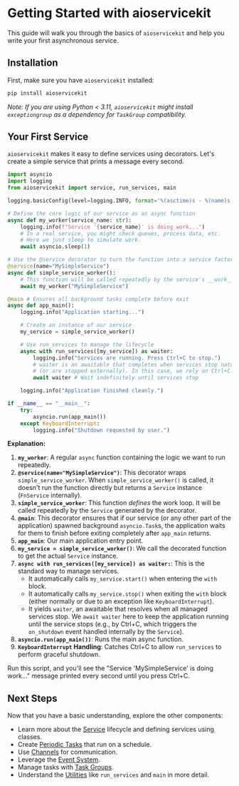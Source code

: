 # Getting Started with aioservicekit

This guide will walk you through the basics of `aioservicekit` and help you write your first asynchronous service.

## Installation

First, make sure you have `aioservicekit` installed:

```bash
pip install aioservicekit
```

*Note: If you are using Python < 3.11, `aioservicekit` might install `exceptiongroup` as a dependency for `TaskGroup` compatibility.*

## Your First Service

`aioservicekit` makes it easy to define services using decorators. Let's create a simple service that prints a message every second.

```python
import asyncio
import logging
from aioservicekit import service, run_services, main

logging.basicConfig(level=logging.INFO, format='%(asctime)s - %(name)s - %(levelname)s - %(message)s')

# Define the core logic of our service as an async function
async def my_worker(service_name: str):
    logging.info(f"Service '{service_name}' is doing work...")
    # In a real service, you might check queues, process data, etc.
    # Here we just sleep to simulate work.
    await asyncio.sleep(1)

# Use the @service decorator to turn the function into a service factory
@service(name="MySimpleService")
async def simple_service_worker():
    # This function will be called repeatedly by the service's __work__ loop
    await my_worker("MySimpleService")

@main # Ensures all background tasks complete before exit
async def app_main():
    logging.info("Application starting...")

    # Create an instance of our service
    my_service = simple_service_worker()

    # Use run_services to manage the lifecycle
    async with run_services([my_service]) as waiter:
        logging.info("Services are running. Press Ctrl+C to stop.")
        # waiter is an awaitable that completes when services stop naturally
        # (or are stopped externally). In this case, we rely on Ctrl+C.
        await waiter # Wait indefinitely until services stop

    logging.info("Application finished cleanly.")

if __name__ == "__main__":
    try:
        asyncio.run(app_main())
    except KeyboardInterrupt:
        logging.info("Shutdown requested by user.")
```

**Explanation:**

1. **`my_worker`**: A regular `async` function containing the logic we want to run repeatedly.
2. **`@service(name="MySimpleService")`**: This decorator wraps `simple_service_worker`. When `simple_service_worker()` is called, it doesn't run the function directly but returns a `Service` instance (`FnService` internally).
3. **`simple_service_worker`**: This function *defines* the work loop. It will be called repeatedly by the `Service` generated by the decorator.
4. **`@main`**: This decorator ensures that if our service (or any other part of the application) spawned background `asyncio.Task`s, the application waits for them to finish before exiting completely after `app_main` returns.
5. **`app_main`**: Our main application entry point.
6. **`my_service = simple_service_worker()`**: We call the decorated function to get the actual `Service` instance.
7. **`async with run_services([my_service]) as waiter:`**: This is the standard way to manage services.
    * It automatically calls `my_service.start()` when entering the `with` block.
    * It automatically calls `my_service.stop()` when exiting the `with` block (either normally or due to an exception like `KeyboardInterrupt`).
    * It yields `waiter`, an awaitable that resolves when all managed services stop. We `await waiter` here to keep the application running until the service stops (e.g., by Ctrl+C, which triggers the `on_shutdown` event handled internally by the `Service`).
8. **`asyncio.run(app_main())`**: Runs the main async function.
9. **`KeyboardInterrupt` Handling**: Catches Ctrl+C to allow `run_services` to perform graceful shutdown.

Run this script, and you'll see the "Service 'MySimpleService' is doing work..." message printed every second until you press Ctrl+C.

## Next Steps

Now that you have a basic understanding, explore the other components:

* Learn more about the [Service](./services.md) lifecycle and defining services using classes.
* Create [Periodic Tasks](./tasks.md) that run on a schedule.
* Use [Channels](./channels.md) for communication.
* Leverage the [Event System](./events.md).
* Manage tasks with [Task Groups](./task_groups.md).
* Understand the [Utilities](./utils.md) like `run_services` and `main` in more detail.
